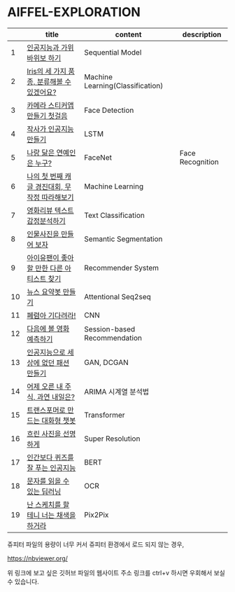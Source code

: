 # AIFFEL-EXPLORATION
||title|content|description|
|---|---|---|---|
|1|[인공지능과 가위바위보 하기](https://github.com/ghwlsdl/AIFFEL-EXPLORATION/tree/main/Exp%2001)|Sequential Model||
|2|[Iris의 세 가지 품종, 분류해볼 수 있겠어요?](https://github.com/ghwlsdl/AIFFEL-EXPLORATION/tree/main/Exp%2002)|Machine Learning(Classification)||
|3|[카메라 스티커앱 만들기 첫걸음](https://github.com/ghwlsdl/AIFFEL-EXPLORATION/tree/main/Exp%2003)|Face Detection||
|4|[작사가 인공지능 만들기](https://github.com/ghwlsdl/AIFFEL-EXPLORATION/tree/main/Exp%2004)|LSTM||
|5|[나랑 닮은 연예인은 누구?](https://github.com/ghwlsdl/AIFFEL-EXPLORATION/tree/main/Exp%2005)|FaceNet|Face Recognition|
|6|[나의 첫 번째 캐글 경진대회, 무작정 따라해보기](https://github.com/ghwlsdl/AIFFEL-EXPLORATION/tree/main/Exp%2006)|Machine Learning||
|7|[영화리뷰 텍스트 감정분석하기](https://github.com/ghwlsdl/AIFFEL-EXPLORATION/tree/main/Exp%2007)|Text Classification||
|8|[인물사진을 만들어 보자](https://github.com/ghwlsdl/AIFFEL-EXPLORATION/tree/main/Exp%2008)|Semantic Segmentation||
|9|[아이유팬이 좋아할 만한 다른 아티스트 찾기](https://github.com/ghwlsdl/AIFFEL-EXPLORATION/tree/main/Exp%2009)|Recommender System||
|10|[뉴스 요약봇 만들기](https://github.com/ghwlsdl/AIFFEL-EXPLORATION/tree/main/Exp%2010)|Attentional Seq2seq||
|11|[폐렴아 기다려라!](https://github.com/ghwlsdl/AIFFEL-EXPLORATION/tree/main/Exp%2011)|CNN||
|12|[다음에 볼 영화 예측하기](https://github.com/ghwlsdl/AIFFEL-EXPLORATION/tree/main/Exp%2012)|Session-based Recommendation||
|13|[인공지능으로 세상에 없던 패션 만들기](https://github.com/ghwlsdl/AIFFEL-EXPLORATION/tree/main/Exp%2013)|GAN, DCGAN||
|14|[어제 오른 내 주식, 과연 내일은?](https://github.com/ghwlsdl/AIFFEL-EXPLORATION/tree/main/Exp%2014)|ARIMA 시계열 분석법||
|15|[트랜스포머로 만드는 대화형 챗봇](https://github.com/ghwlsdl/AIFFEL-EXPLORATION/tree/main/Exp%2015)|Transformer||
|16|[흐린 사진을 선명하게](https://github.com/ghwlsdl/AIFFEL-EXPLORATION/tree/main/Exp%2016)|Super Resolution||
|17|[인간보다 퀴즈를 잘 푸는 인공지능](https://github.com/ghwlsdl/AIFFEL-EXPLORATION/tree/main/Exp%2017)|BERT||
|18|[문자를 읽을 수 있는 딥러닝](https://github.com/ghwlsdl/AIFFEL-EXPLORATION/tree/main/Exp%2018)|OCR||
|19|[난 스케치를 할 테니 너는 채색을 하거라](https://github.com/ghwlsdl/AIFFEL-EXPLORATION/tree/main/Exp%2019)|Pix2Pix||

쥬피터 파일의 용량이 너무 커서 쥬피터 환경에서 로드 되지 않는 경우,

https://nbviewer.org/

위 링크에 보고 싶은 깃허브 파일의 웹사이트 주소 링크를 ctrl+v 하시면 우회해서 보실 수 있습니다.
